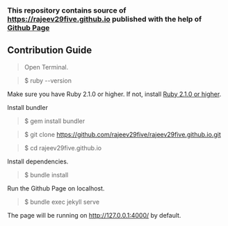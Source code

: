 ### This repository contains source of https://rajeev29five.github.io published with the help of [Github Page](https://pages.github.com/) 

## Contribution Guide

> Open Terminal.

> $ ruby --version

Make sure you have Ruby 2.1.0 or higher. If not, install [Ruby 2.1.0 or higher](https://www.ruby-lang.org/en/downloads/).

Install bundler

> $ gem install bundler

> $ git clone https://github.com/rajeev29five/rajeev29five.github.io.git

> $ cd rajeev29five.github.io

Install dependencies.

> $ bundle install 

Run the Github Page on localhost.

> $ bundle exec jekyll serve

The page will be running on http://127.0.0.1:4000/ by default.
